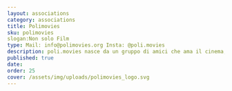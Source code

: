 ```yaml
---
layout: associations
category: associations
title: Polimovies
sku: polimovies
slogan:Non solo Film
type: Mail: info@polimovies.org Insta: @poli.movies
description: poli.movies nasce da un gruppo di amici che ama il cinema, i popcorn e la buona compagnia. Siamo la prima associazione cinematografica del Politecnico e il nostro obiettivo è quello di appassionare tutti gli studenti al grande schermo e all'audiovisivo, con proiezioni di film, rassegne di cineforum, partecipazione a festival, workshop dove imparare l'arte del filmmaking, realizzare insieme corti cinematografici e un domani la prima serie TV del PoliMi!
published: true
date:
order: 25
cover: /assets/img/uploads/polimovies_logo.svg
---
```

